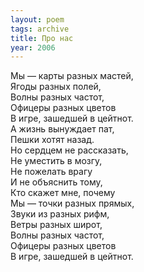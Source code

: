 ```yaml
---
layout: poem
tags: archive
title: Про нас
year: 2006
---
```


Мы — карты разных мастей,<br>
Ягоды разных полей,<br>
Волны разных частот,<br>
Офицеры разных цветов<br>
В игре, зашедшей в цейтнот.<br>
А жизнь вынуждает пат,<br>
Пешки хотят назад.<br>
Но сердцем не рассказать,<br>
Не уместить в мозгу,<br>
Не пожелать врагу<br>
И не объяснить тому,<br>
Кто скажет мне, почему<br>
Мы — точки разных прямых,<br>
Звуки из разных рифм,<br>
Ветры разных широт,<br>
Волны разных частот,<br>
Офицеры разных цветов<br>
В игре, зашедшей в цейтнот.

